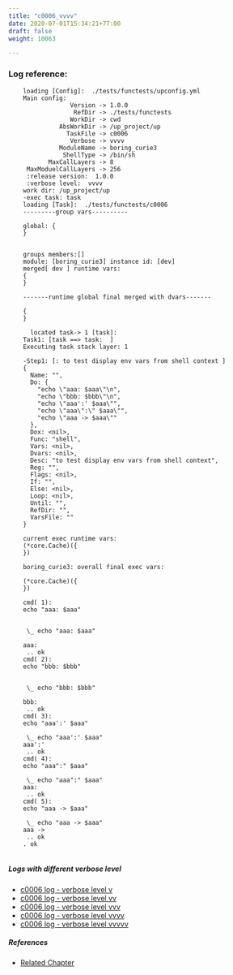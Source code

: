 ```yaml
---
title: "c0006_vvvv"
date: 2020-07-01T15:34:21+77:00
draft: false
weight: 10063

---
```


### Log reference: <no value>

```
    loading [Config]:  ./tests/functests/upconfig.yml
    Main config:
                 Version -> 1.0.0
                  RefDir -> ./tests/functests
                 WorkDir -> cwd
              AbsWorkDir -> /up_project/up
                TaskFile -> c0006
                 Verbose -> vvvv
              ModuleName -> boring_curie3
               ShellType -> /bin/sh
           MaxCallLayers -> 8
     MaxModuelCallLayers -> 256
     :release version:  1.0.0
     :verbose level:  vvvv
    work dir: /up_project/up
    -exec task: task
    loading [Task]:  ./tests/functests/c0006
    ---------group vars----------
    
    global: {
    }
    
    
    groups members:[]
    module: [boring_curie3] instance id: [dev]
    merged[ dev ] runtime vars:
    {
    }
    
    -------runtime global final merged with dvars-------
    
    {
    }
    
      located task-> 1 [task]: 
    Task1: [task ==> task:  ]
    Executing task stack layer: 1
    
    -Step1: [: to test display env vars from shell context ]
    {
      Name: "",
      Do: {
        "echo \"aaa: $aaa\"\n",
        "echo \"bbb: $bbb\"\n",
        "echo \"aaa':' $aaa\"",
        "echo \"aaa\":\" $aaa\"",
        "echo \"aaa -> $aaa\""
      },
      Dox: <nil>,
      Func: "shell",
      Vars: <nil>,
      Dvars: <nil>,
      Desc: "to test display env vars from shell context",
      Reg: "",
      Flags: <nil>,
      If: "",
      Else: <nil>,
      Loop: <nil>,
      Until: "",
      RefDir: "",
      VarsFile: ""
    }
    
    current exec runtime vars:
    (*core.Cache)({
    })
    
    boring_curie3: overall final exec vars:
    
    (*core.Cache)({
    })
    
    cmd( 1):
    echo "aaa: $aaa"
    
    
     \_ echo "aaa: $aaa"
    
    aaa:
     .. ok
    cmd( 2):
    echo "bbb: $bbb"
    
    
     \_ echo "bbb: $bbb"
    
    bbb:
     .. ok
    cmd( 3):
    echo "aaa':' $aaa"
    
     \_ echo "aaa':' $aaa"
    aaa':'
     .. ok
    cmd( 4):
    echo "aaa":" $aaa"
    
     \_ echo "aaa":" $aaa"
    aaa:
     .. ok
    cmd( 5):
    echo "aaa -> $aaa"
    
     \_ echo "aaa -> $aaa"
    aaa ->
     .. ok
    . ok
    
```

##### Logs with different verbose level
* [c0006 log - verbose level v](../../logs/c0006_v)
* [c0006 log - verbose level vv](../../logs/c0006_vv)
* [c0006 log - verbose level vvv](../../logs/c0006_vvv)
* [c0006 log - verbose level vvvv](../../logs/c0006_vvvv)
* [c0006 log - verbose level vvvvv](../../logs/c0006_vvvvv)

##### References
* [Related Chapter](../../quick-start/c0006)
